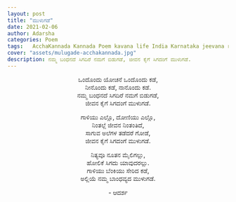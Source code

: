 ```yaml
---
layout: post
title: "ಮುಳುಗಡೆ"
date: 2021-02-06
author: Adarsha
categories: Poem
tags:	AcchaKannada Kannada Poem kavana life India Karnataka jeevana relationship friendship
cover: "assets/mulugade-acchakannada.jpg"
description: ನಮ್ಮ ಬಂಧನದೆ ಸಿಗದಿರೆ ನಮಗೆ ಬಿಡುಗಡೆ, ಜೀವನ ಕೈಗೆ ಸಿಗದಂಗೆ ಮುಳುಗಡೆ.
---
```


<p align ="center"> ಒಂದೊಂದು ಯೋಚನೆ ಒಂದೊಂದು ಕಡೆ, <br>
ನೀನೊಂದು ಕಡೆ, ನಾನೊಂದು ಕಡೆ. <br>
ನಮ್ಮ ಬಂಧನದೆ ಸಿಗದಿರೆ ನಮಗೆ ಬಿಡುಗಡೆ, <br>
ಜೀವನ ಕೈಗೆ ಸಿಗದಂಗೆ ಮುಳುಗಡೆ. </p>

<p align ="center"> ಗಾಳಿಯು ಎಲ್ಲೊ, ದೋಣಿಯು ಎಲ್ಲೊ, <br>
ನಿಂತಲ್ಲೆ ಜೀವನ ನಿಂತಂತಿದೆ, <br>
ಸಾಗುವ ಅಲೆಗಳ ತಡೆದರೆ ಗೋಡೆ, <br>
ಜೀವನ ಕೈಗೆ ಸಿಗದಂಗೆ ಮುಳುಗಡೆ. </p>

<p align ="center"> ನಿತ್ಯವೂ ನೂತನ ಮೈಲಿಗಲ್ಲು, <br>
ಹೋಲಿಕೆ ಸಿಗದು ಯಾವುದರಲ್ಲು. <br>
ಗಾಳಿಯು ಬೆಂಕಿಯು ಸೇರಿದ ಕಡೆ, <br>
ಅಲ್ಲಿಯೆ ನಮ್ಮ ಬಾಂಧವ್ಯದ ಮುಳುಗಡೆ. </p>

<p align ="center"> - ಆದರ್ಶ</p>
